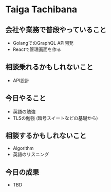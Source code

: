 # Taiga Tachibana

## 会社や業務で普段やっていること

- GolangでのGraphQL API開発
- Reactで管理画面を作る

## 相談乗れるかもしれないこと

- API設計

## 今日やること

- 英語の勉強
- TLSの勉強 (暗号スイートなどの基礎から)

## 相談するかもしれないこと

- Algorithm
- 英語のリスニング

## 今日の成果

- TBD
